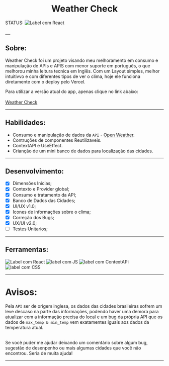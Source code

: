 <h1 align="center"> Weather Check </h1>

STATUS:  <img src="https://img.shields.io/static/v1?label=90%&message=Completo&color=lightblue" alt="Label com React"/>
<br>

<a href="#sobre">
<img src="https://img.shields.io/static/v1?label=&message=Sobre&color=lightgreen" alt=""/>
</a>
<a href="#habilidades">
<img src="https://img.shields.io/static/v1?label=&message=Habilidades&color=lightgreen" alt=""/>
</a>
<a href="#desenvolvimento">
<img src="https://img.shields.io/static/v1?label=&message=Desenvolvimento&color=lightgreen" alt=""/>
</a>
<a href="#ferramentas">
<img src="https://img.shields.io/static/v1?label=&message=Ferramentas&color=lightgreen" alt=""/>
</a>
<a href="#avisos">
<img src="https://img.shields.io/static/v1?label=&message=Avisos&color=red" alt=""/>
</a>

## Sobre:
Weather Check foi um projeto visando meu melhoramento em consumo e manipulação de APIs e APIS com menor suporte em português, o que melhorou minha leitura tecnica em Inglês. Com um Layout simples, melhor intuitivvo e com diferentes tipos de ver o clima, hoje ele funciona diretamente com o deploy pelo Vercel.
<br>

Para utilizar a versão atual do app, apenas clique no link abaixo:
<br/>
<br/>
<a href="https://weather-check-five.vercel.app/">Weather Check</a>

---

## Habilidades:
 * Consumo e manipulação de dados da `API` - <a href="https://openweathermap.org/">Open Weather</a>.
 * Contruções de componentes Reutilizaveis.
 * ContextAPI e UseEffect.
 * Crianção de um mini banco de dados para localização das cidades.

---

## Desenvolvimento:

  - [x] Dimensões Inicias;
  - [x] Contexto e Provider global;
  - [x] Consumo e tratamento da API;
  - [x] Banco de Dados das Cidades;
  - [x] UI/UX v1.0;
  - [x] Icones de informações sobre o clima;
  - [x] Correção dos Bugs;
  - [x] UX/UI v2.0;
  - [ ] Testes Unitarios;
---

## Ferramentas:

  <img src="https://img.shields.io/static/v1?label=v17.0.2&message=React&color=blue" alt="Label com React"/>
  <img src="https://img.shields.io/static/v1?label=vES6&message=JavaScript&color=yellow " alt="label com JS"/>
  <img src="https://img.shields.io/static/v1?label=v3&message=ContextApi&color=lightpurple " alt="label com ContextAPi"/>
  <img src="https://img.shields.io/static/v1?label=v3&message=CSS&color=blue " alt="label com CSS"/>
  
---

# Avisos:

<p>
Pela <code>API</code> ser de origem inglesa, os dados das cidades brasileiras sofrem um leve descaso na parte das informações, podendo haver uma demora para atualizar com a informação precisa do local e um bug da própria API que os dados de <code>max_temp & min_temp</code> vem exatamentes iguais aos dados da temperatura atual.
</p>
<br>
Se você puder me ajudar deixando um comentário sobre algum bug, sugestão de desenpenho ou mais algumas cidades que você não encontrou. Seria de muita ajuda!

---
